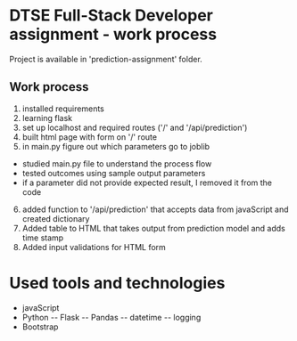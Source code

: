 # DTSE Full-Stack Developer assignment - work process

Project is available in 'prediction-assignment' folder.

## Work process

1. installed requirements
2. learning flask
3. set up localhost and required routes ('/' and '/api/prediction')
4. built html page with form on '/' route
5. in main.py figure out which parameters go to joblib
- studied main.py file to understand the process flow
- tested outcomes using sample output parameters
- if a parameter did not provide expected result, I removed it from the code
6. added function to '/api/prediction' that accepts data from javaScript and created dictionary
7. Added table to HTML that takes output from prediction model and adds time stamp
8. Added input validations for HTML form

# Used tools and technologies
- javaScript
- Python
-- Flask
-- Pandas
-- datetime
-- logging
- Bootstrap
